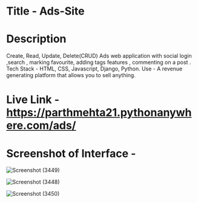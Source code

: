 # Title - Ads-Site

# Description
Create, Read, Update, Delete(CRUD) Ads web application with social login ,search ,
marking favourite, adding tags features , commenting on a post .
Tech Stack - HTML, CSS, Javascript, Django, Python.
Use - A revenue generating platform that allows you to sell anything.

# Live Link - https://parthmehta21.pythonanywhere.com/ads/

# Screenshot of Interface - 
![Screenshot (3449)](https://user-images.githubusercontent.com/91052116/208227979-9ec86a7e-3338-492a-bdd5-833b54df4297.png)

![Screenshot (3448)](https://user-images.githubusercontent.com/91052116/208227971-be8d4500-e8d2-4158-8ce8-2f8121ec6db7.png)

![Screenshot (3450)](https://user-images.githubusercontent.com/91052116/208227980-35abeb20-61d6-4bad-9375-1a5c479bd52a.png)




